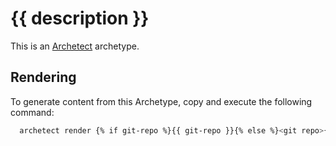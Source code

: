 # {{ description }}

This is an [Archetect](https://archetect.github.io/) archetype.

## Rendering

To generate content from this Archetype, copy and execute the following command:

```sh
  archetect render {% if git-repo %}{{ git-repo }}{% else %}<git repo>{% endif %}
```
